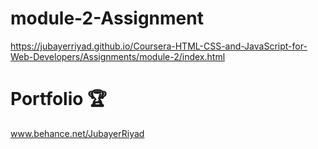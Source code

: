 # module-2-Assignment

https://jubayerriyad.github.io/Coursera-HTML-CSS-and-JavaScript-for-Web-Developers/Assignments/module-2/index.html

# Portfolio 🏆
www.behance.net/JubayerRiyad
